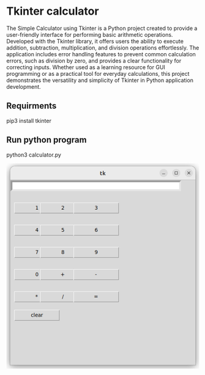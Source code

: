 # Tkinter calculator
The Simple Calculator using Tkinter is a Python project created to provide a user-friendly interface for performing basic arithmetic operations. Developed with the Tkinter library, it offers users the ability to execute addition, subtraction, multiplication, and division operations effortlessly. The application includes error handling features to prevent common calculation errors, such as division by zero, and provides a clear functionality for correcting inputs. Whether used as a learning resource for GUI programming or as a practical tool for everyday calculations, this project demonstrates the versatility and simplicity of Tkinter in Python application development.

## Requirments
pip3 install tkinter

## Run python program
python3 calculator.py

![alt text](https://github.com/halochaudhary/tkinter_calculator/blob/main/Calculator.png)
